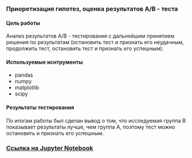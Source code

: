 ###  Приоретизация гипотез, оценка результатов А/В - теста
#### Цель работы
Анализ результатов А/В - тестирования с дальнейшим принятием решения по результатам (остановить тест и признать его неудачным, продолжить тест, остановить тест и признать его успешным).
#### Используемые иснтрументы
- pandas
- numpy
- matplotlib
- scipy
#### Результаты тестирования
По итогам работы был сделан вывод о том, что исследуемая группа В показывает результаты лучше, чем группа А, поэтому тест можно остановить и признать его успешным.
### [Ссылка на Jupyter Notebook](https://github.com/irina-shap/Data-analyst-portfolio/blob/main/%D0%9F%D1%80%D0%BE%D0%B5%D0%BA%D1%82%201/AB%20-%20test.ipynb)
